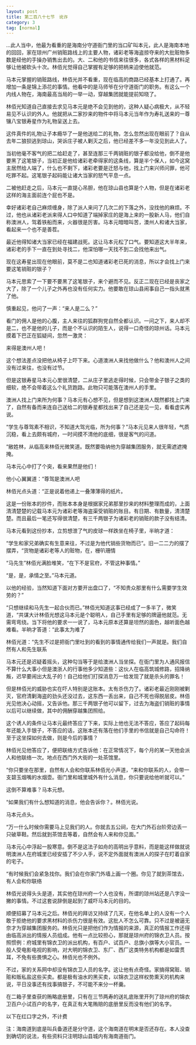 ```yaml
---
layout: post
title: 第二百八十七节　讹诈
category: 3
tag: [normal]
---
```


…此人当中，他最为看重的是海南分守道衙门里的当口矿叫本元，此人是海南本地的回回，家在琼州广州销赃路线上的主要人物，诸彩老等海盗掠夺来的大批赃物多数是经他的手操办销售出去的。大、二和他的书信来往很多，各式各样的黑材料足够让他被砍头十次。林佰光觉得自己掌握有足够的把柄来迫使他就范。

马本元掌握的销赃路线，林佰光并不看重，现在临高的商路已经基本上打通了。再增加一条是锦上添花的事情。他看中的是马师爷在分守道衙门的职务。有这么一个内线人物在，海南最高当局的一举一动，穿越集团就能提前知晓了。

林佰光知道自己直接去求见马本元是绝不会见到他的，这种人疑心病极大，从不轻易见不认识的外人。他就把从二家抄来的物件中将马本元当年作为寿礼送来的一尊镶八宝银寿星作为礼物呈送上去。

这件真件的礼物让子本瘾华了一是他送给二的礼物，怎么忽然出现在眼前了？自从去年二狼狈逃到琼山，哭诉庄子被人剿灭之后，他已经差不多一年没见到此人了。

当初他毫不客气的把二给赶走了，甚至连那三千两销赃的银子都没给他，倒不是他要黑了这笔银子，当初正是他给诸彩老牵得家的这条线，算是半个保人，如今这窝主居然给人端了，什么也不剩下，诸彩老要是迁怒与他，找上门来兴师问罪，他可吃罪不起。这笔银子起码能让诸大当家的怒气平息一点。

二被他赶走之后，马本元一直提心吊胆，他在琼山县也算是个人物，但是在诸彩老这样的海主面前连个屁也不是。

幸好诸彩老自己麻烦缠身，除了派人来问了几次二的下落之外，没找他的麻烦。不过，他也从诸彩老派来得人口中知道了端掉家庄的是海上来的一股新人马，他们自称澳洲人，驾着铁船而来，火器很是厉害。马本元暗暗叫苦，澳州人和诸大当家，看起来一个也不是善茬。

最近他得知诸大当家已经在福建战死。这让马本元松了口气。要知道这大半年来，诸彩老的手下一直在到处寻找二，他深怕哪一天找不到二会找他来出气。

现在这寿星出现在他眼前，莫不是二也知道诸彩老已死的消息，所以才会找上门来要这笔销赃的银子？

马本元思索了一下要不要黑了这笔银子，来个避而不见。反正二现在已经是丧家之大了，除了一个儿子之外再也没有任何实力。他要敢在琼山县闹事自己一指头就黑了他。

慎重起见，他问了一声：“来人是二么？”

看门的佣人是他的心腹，主人来往的狐群狗党自然全都认识。一问之下，来人却不是二，也不是他的儿子，而是个不认识的陌生人，说得一口奇怪的琼州话。马本元摸着下巴正在狐疑间，忽然一激灵：

来得是澳州人吧！

这个想法差点没把他从椅子上吓下来。心道澳洲人来找他做什么？他和澳州人之间没有过来往，也没有过节。

但是这银寿星马本元心里很清楚，二从庄子里逃走得时候，只会带金子银子之类的细软，绝不会带着这么个礼货跑路。此物只可能落在澳州人的手里。

澳洲人找上门来所为何事？马本元有心想不见，但是想到这澳洲人既然都找上门来了，自然有备而来连自己送给二的银寿星都找出来了自己还是见一见，看看虚实再说。

“学生与尊驾素不相识，不知道大驾光临，所为何事？”马本元见来人很年轻，气质沉稳，看上去颇有城府，一时间摸不清他的底细，很是客气的问道。

“敝姓林，从临高来林佰光微笑道。既然要吸纳他为穿越集团服务，就无需遮遮掩掩。

马本元心中打了个突，看来果然是他们！

他小心翼翼道：“尊驾是澳洲人吧

林佰光点头道：“正是说着他递上一叠薄薄得的纸片。

这是一份账本的抄件，而账本本身是根据家兄弟那里抄来的材料整理而成的，上面清清楚楚的记载马本元为诸彩老等海盗渠受销赃的账目。有日期、有数量，清清楚楚。而且最后一笔还写得很清楚，有三千两银子为诸彩老的销赃的款子没有结清。

马本元看到这份抄本，立剪想泄了气的皮球一样跌坐在椅子里，半晌才道：

“学生和家兄弟确实有生意来往，不过是为他代销些货物而已”。旧一二二力的摆了摆弄，“货物是诸彩老等人的赃物，在，栅叭珊情

“马先生”林佰光满脸堆笑，“在下不是官府，不管这种事情。”

“是，是，承情之至。”马本元道。

以他的经验，当然知道下面对方要开出盘口了，“不知贵众那里有什么需要学生效劳的？”

“只想继续和马先生一起合伙而已。”林佰光知道这事已经成了一多半了，微笑道，“共谋大计林佰光想这马本元是个聪明人，自己手里有足够的牌逼他就范。无需弯弯绕。当下将他的要求一一说了，马本元原本还算是坦然的面色，越听面色越难看。半晌才答道：“此事太为难了

林佰光道：“先生不过是把衙门里吐到的看到的事情通传给我们一声就是。我们自然有人和先生联系

马本元还是迟疑着摇头，这种勾当等于是给澳洲人当坐探。在衙门里为人通风报信不算什么大事小但是澳浙人的行事他多少知道些：这伙人在临高筑城修路，招降纳叛，迟早要闹出大乱子的！自己给他们打探消息万一给发现了就是杀头的罪名！

但是林佰光的威胁也实在吓人特别是这账本。太有杀伤力了。诸彩老最近刚刚被剿灭，官府清剿海盗的劲头还没过去，这东西一丢出来，自己不死也得脱层皮。林佰光见他决心动摇，又告诉他。那三千两银子他可以留下，过去为海盗们销赃的事情以后可以继续做，其中的佣酬穿越集团照给。

这个诱人的条件让马本元最终答应了下来，实际上他也无法不答应，答应了起码每年还能入手银子，不答应的话，这账本还有落在他们手里的书信就是自己勾命符！至于这坐探如何去做，则是今后的事情？

林佰光见他答应了，便把联络方式告诉他：在正常情况下，每个月的某一天他会派人和他联络一次。地点在西门外大街的一处茶馆里。

“你只要坐在那里，自然有人会和你联系林佰光小声道，“来和你联系的人，会带一支碧玉烟嘴的水烟壶。衙门里和城里城外有什么消息，你只要说给他听就可以。”

这倒不算难事？马本元想。

“如果我们有什么想知道的消息，他会告诉你？。林佰光说。

马本元点头。

“万一什么时候你需要马上见我们的人。你就去五公祠，在大门外石台阶旁边丢一只破草鞋。然后就到茶馆去等着，自然会有人来和你见面。”

马本元心中浮起一股寒意。倒不是这法子如舟的高明出乎意料，而是能这样做就说明澳洲人在府城里已经安插了不少人手，说不定外面就有澳洲人的探子在盯着自家的宅子。

“有时候我们会紧急找你。我们会在你家门外墙上画一个圈。你见了就到茶馆去，有人会和你联络

林佰光说得头头是道，其实他在琼州府一个人也没有，所谓的琼州站还是八字没一撇的事情。不过这套说辞倒是起到了威吓马本元的目的。

顺便招募了马本元之后。林佰光的拜访又持续了几天，在他名单上的人没有一个人敢于拒绝他的要求黑材料的杀伤力很是有效。这批人不怎么可靠。只不过是被逼无奈才为穿越集团服务的。林佰光只是把他们作为情报的来源，真正的情报工作还得由临高派出的情报人员组成。他有一点比较担心，那就是琼州府的锦衣卫人员。按照惯例：府城里有锦衣卫的派出机构，有百户、试百户、总旗小旗等大小官员。一般人受电影电视的影响，对大明的锦衣卫、东厂、西厂这类特务机构都是如雷贯耳，不免有些畏惧之心。林佰光也不例外。

不过，家的关系网中却没有锦衣卫人员的名字。这让他有点奇怪。家搞得窝赃、销赃和贩私盐这些买卖。都是极有油水的黑买卖，以锦衣卫这样权势熏天的机构来说，平日没事还有找事搞银子，不可能不来分一杯羹。

在二箱子里查获的贿略底册里，只有在三节两寿的送礼底账里开列了琼州府的锦衣卫百户小试百户的名字，在真正有大笔贿赔的底册里反而没有他们的名字。

以下在红口字之外，不计费

注：海南道到底是叫兵备道还是分守道，这个海南道在明末是否还存在。本人没查到确切的说法，有些资料只注明琼山县城内有海南道衙门。